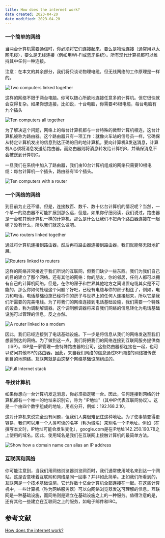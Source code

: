 ```yaml
---
title: How does the internet work?
date created: 2023-04-20
date modified: 2023-04-20
---
```


### 一个简单的网络

当两台计算机需要通信时，你必须将它们连接起来，要么是物理连接（通常用以太网电缆），要么是无线连接（例如用Wi-Fi或蓝牙系统）。所有现代计算机都可以维持其中任何一种连接。

注意：在本文的其余部分，我们将只谈论物理电缆，但无线网络的工作原理是一样的。

![Two computers linked together](https://developer.mozilla.org/en-US/docs/Learn/Common_questions/Web_mechanics/How_does_the_Internet_work/internet-schema-1.png)

这样的网络不限于两台电脑。你可以随心所欲地连接任意多的计算机。但它很快就会变得复杂。如果你想连接，比如说，十台电脑，你需要45根电缆，每台电脑有九个插头

![Ten computers all together](https://developer.mozilla.org/en-US/docs/Learn/Common_questions/Web_mechanics/How_does_the_Internet_work/internet-schema-2.png)

为了解决这个问题，网络上的每台计算机都与一台特殊的微型计算机相连，这台计算机被称为路由器。这个路由器只有一项工作：就像火车站的信号员一样，它确保从特定计算机发出的信息到达正确的目的地计算机。要向计算机B发送消息，计算机A必须将消息发送给路由器，而路由器则将消息转发给计算机B，并确保消息不会被送到计算机C。

一旦我们在系统中加入了路由器，我们由10台计算机组成的网络只需要10根电缆：每台计算机一个插头，路由器有10个插头。

![Ten computers with a router](https://developer.mozilla.org/en-US/docs/Learn/Common_questions/Web_mechanics/How_does_the_Internet_work/internet-schema-3.png)

### 一个网络的网络

到目前为止还不错。但是，连接数百、数千、数十亿台计算机的情况呢？当然，一个单一的路由器不可能扩展到那么远，但是，如果你仔细阅读，我们说过，路由器是一台和其他计算机一样的计算机，那么是什么让我们不把两个路由器连接在一起呢？没有什么，所以我们就这么做吧。

![Two routers linked together](https://developer.mozilla.org/en-US/docs/Learn/Common_questions/Web_mechanics/How_does_the_Internet_work/internet-schema-4.png)

通过将计算机连接到路由器，然后再将路由器连接到路由器，我们就能够无限地扩展。

![Routers linked to routers](https://developer.mozilla.org/en-US/docs/Learn/Common_questions/Web_mechanics/How_does_the_Internet_work/internet-schema-5.png)

这样的网络非常接近于我们所说的互联网，但我们缺少一些东西。我们为我们自己的目的建立了那个网络。还有其他的网络：你的朋友，你的邻居，任何人都可以拥有自己的计算机网络。但是，在你的房子和世界其他地方之间设置电缆其实是不可能的，那么你如何处理这个问题？好吧，已经有电缆与你的房子相连了，例如，电力和电话。电话基础设施已经将你的房子与世界上的任何人连接起来，所以它是我们所需要的完美电线。为了将我们的网络连接到电话基础设施，我们需要一个特殊的设备，称为调制解调器。这个调制解调器将来自我们网络的信息转化为电话基础设施可以管理的信息，反之亦然。

![A router linked to a modem](https://developer.mozilla.org/en-US/docs/Learn/Common_questions/Web_mechanics/How_does_the_Internet_work/internet-schema-6.png)

因此，我们已经连接到了电话基础设施。下一步是将信息从我们的网络发送至我们想要到达的网络。为了做到这一点，我们将把我们的网络连接到互联网服务提供商（ISP）。ISP是一家管理一些特殊路由器的公司，这些路由器都连接在一起，也可以访问其他ISP的路由器。因此，来自我们网络的信息通过ISP网络的网络被传送到目的地网络。互联网就是由这整个网络基础设施组成的。

![Full Internet stack](https://developer.mozilla.org/en-US/docs/Learn/Common_questions/Web_mechanics/How_does_the_Internet_work/internet-schema-7.png)

### 寻找计算机

如果你想向一台计算机发送消息，你必须指定哪一台。因此，任何连接到网络的计算机都有一个唯一的地址来识别它，称为 "IP地址"（其中IP代表互联网协议）。这是一个由四个数字组成的地址，用点分开，例如：192.168.2.10。

这对计算机来说完全没有问题，但我们人类很难记住这种地址。为了使事情变得更容易，我们可以用一个人类可读的名字（称为域名）来别名一个IP地址。例如（在撰写本文时，IP地址可能会发生变化），google.com是在IP地址142.250.190.78之上使用的域名。因此，使用域名是我们在互联网上接触计算机的最简单方法。

![Show how a domain name can alias an IP address](https://developer.mozilla.org/en-US/docs/Learn/Common_questions/Web_mechanics/How_does_the_Internet_work/dns-ip.png)

### 互联网和网络

你可能注意到，当我们用网络浏览器浏览网页时，我们通常使用域名来到达一个网站。这是否意味着互联网和网络是同一回事？并非如此简单。正如我们所看到的，互联网是一个技术基础设施，它允许数十亿台计算机全部连接在一起。在这些计算机中，一些计算机（称为网络服务器）可以向网络浏览器发送可理解的信息。互联网是一种基础设施，而网络则是建立在基础设施之上的一种服务。值得注意的是，还有其他一些建立在互联网之上的服务，如电子邮件和IRC。


## 参考文献

[How does the internet work?](https://developer.mozilla.org/en-US/docs/Learn/Common_questions/Web_mechanics/How_does_the_Internet_work)